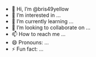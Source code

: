 - 👋 Hi, I’m @bris49yellow
- 👀 I’m interested in ...
- 🌱 I’m currently learning ...
- 💞️ I’m looking to collaborate on ...
- 📫 How to reach me ...
- 😄 Pronouns: ...
- ⚡ Fun fact: ...

<!---
bris49yellow/bris49yellow is a ✨ special ✨ repository because its `README.md` (this file) appears on your GitHub profile.
You can click the Preview link to take a look at your changes.
--->
